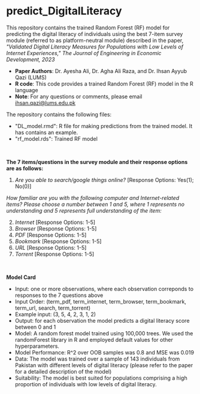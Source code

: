 # predict_DigitalLiteracy
This repository contains the trained Random Forest (RF) model for predicting the digital literacy of individuals using the best 7-item survey module (referred to as platform-neutral module) described in the paper, _"Validated Digital Literacy Measures for Populations with Low Levels of Internet Experiences," The Journal of Engineering in Economic Development, 2023_

- __Paper Authors__: Dr. Ayesha Ali, Dr. Agha Ali Raza, and Dr. Ihsan Ayyub Qazi (LUMS)
- __R code__: This code provides a trained Random Forest (RF) model in the R language
- __Note__: For any questions or comments, please email ihsan.qazi@lums.edu.pk

The repository contains the following files:
- "DL_model.rmd": R file for making predictions from the trained model. It has contains an example.
- "rf_model.rds": Trained RF model
<br>

__The 7 items/questions in the survey module and their response options are as follows:__
 1. _Are you able to search/google things online?_ [Response Options: Yes(1); No(0)]
    
 _How familiar are you with the following computer and Internet-related items? Please choose a number
   between 1 and 5, where 1 represents no understanding and 5 represents full understanding of the item:_
 
 2. _Internet_ [Response Options: 1-5]
 3. _Browser_ [Response Options: 1-5]
 4. _PDF_ [Response Options: 1-5]
 5. _Bookmark_ [Response Options: 1-5]
 6. _URL_ [Response Options: 1-5]
 7. _Torrent_ [Response Options: 1-5]
<br>

__Model Card__
- Input: one or more observations, where each observation correponds to responses to the 7 questions above
- Input Order: (term_pdf, term_internet, term_browser, term_bookmark, term_url, search, term_torrent)
- Example input: (3, 5, 4, 2, 3, 1, 2)
- Output: for each observation the model predicts a digital literacy score between 0 and 1
- Model: A random forest model trained using 100,000 trees. We used the randomForest library in R and employed default values for other hyperparameters.
- Model Performance: R^2 over OOB samples was 0.8 and MSE was 0.019
- Data: The model was trained over a sample of 143 individuals from Pakistan with different levels of digital literacy (please refer to the paper for a detailed description of the model)
- Suitability: The model is best suited for populations comprising a high proportion of individuals with low levels of digital literacy.

